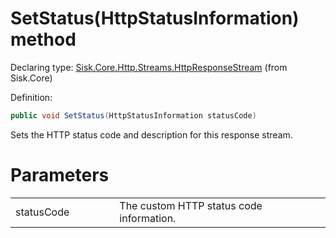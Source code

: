 <!--

Copyrights 2023 Sisk Framework - CypherPotato
Published under MIT license

!!! DO NOT EDIT THIS FILE !!!
This file was generated by a tool in the Sisk package. To edit the information in this documentation,
edit the XML documentation present in the Sisk source code.

-->


# SetStatus(HttpStatusInformation) method

Declaring type: [Sisk.Core.Http.Streams.HttpResponseStream](/read?q=/contents/spec/Sisk.Core.Http.Streams.HttpResponseStream.md) (from Sisk.Core)


Definition:

```cs
public void SetStatus(HttpStatusInformation statusCode)
```

Sets the HTTP status code and description for this response stream.


# Parameters

<table>
    <tbody>
<tr>
    <td width="33%">statusCode</td>
    <td>The custom HTTP status code information.</td>
</tr>
    </tbody>
</table>
